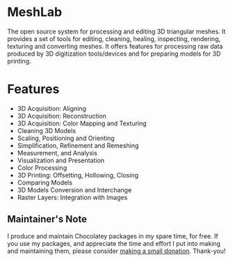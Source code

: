 

# MeshLab

The open source system for processing and editing 3D triangular meshes.
It provides a set of tools for editing, cleaning, healing, inspecting, rendering, texturing and converting meshes. It offers features for processing raw data produced by 3D digitization tools/devices and for preparing models for 3D printing.

# Features

- 3D Acquisition: Aligning
- 3D Acquisition: Reconstruction
- 3D Acquisition: Color Mapping and Texturing
- Cleaning 3D Models
- Scaling, Positioning and Orienting
- Simplification, Refinement and Remeshing
- Measurement, and Analysis
- Visualization and Presentation
- Color Processing
- 3D Printing: Offsetting, Hollowing, Closing
- Comparing Models
- 3D Models Conversion and Interchange
- Raster Layers: Integration with Images

## Maintainer's Note

I produce and maintain Chocolatey packages in my spare time, for free. If you use my packages, and appreciate the time and effort I put into making and maintaining them, please consider [making a small donation](https://www.buymeacoffee.com/jtcmedia). Thank-you!
